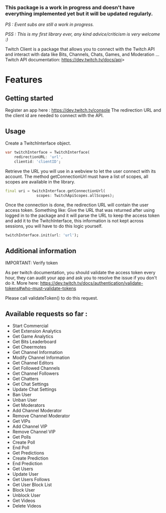 <!--
This README describes the package. If you publish this package to pub.dev,
this README's contents appear on the landing page for your package.

For information about how to write a good package README, see the guide for
[writing package pages](https://dart.dev/guides/libraries/writing-package-pages).

For general information about developing packages, see the Dart guide for
[creating packages](https://dart.dev/guides/libraries/create-library-packages)
and the Flutter guide for
[developing packages and plugins](https://flutter.dev/developing-packages).
-->

### This package is a work in progress and doesn't have everything implemented yet but it will be updated regularly.

<em>
PS : Event subs are still a work in progress.

PSS : This is my first library ever, any kind advice/criticism is very welcome :)
</em>

Twitch Client is a package that allows you to connect with the Twitch API and
interact with data like Bits, Channels, Chats, Games, and Moderation ...
Twitch API documentation: <https://dev.twitch.tv/docs/api>>

# Features

## Getting started

Register an app here : <https://dev.twitch.tv/console>
The redirection URL and the client id are needed to connect with the API.

## Usage

Create a TwitchInterface object.

```dart
var twitchInterface = TwitchInterface(
    redirectionURL: 'url',
    clientid: 'clientID';
```

Retrieve the URL you will use in a webview to let the user connect with its account.
The method getConnectionUrl must have a list of scopes, all scopes are available
in the library.

````dart
final uri = twitchInterface.getConnectionUrl(
              scopes: TwitchApiScopes.allScopes);
````

Once the connection is done, the redirection URL will contain the user access token.
Something like:
Give the URL that was returned after using logged in to the package and it will
parse the URL to keep the access token and add it to the TwitchInterface, this information is not kept across sessions, you will have to do this logic yourself.

```dart
twitchInterface.init(url: 'url');
```

## Additional information

IMPORTANT: Verify token

As per twitch documentation, you should validate the access token every hour,
they can audit your app and ask you to resolve the issue if you don't do it.
More here: <https://dev.twitch.tv/docs/authentication/validate-tokens#who-must-validate-tokens>

Please call validateToken() to do this request.

## Available requests so far :

- Start Commercial
- Get Extension Analytics
- Get Game Analytics
- Get Bits Leaderboard
- Get Cheermotes
- Get Channel Information
- Modify Channel Information
- Get Channel Editors
- Get Followed Channels
- Get Channel Followers
- Get Chatters
- Get Chat Settings
- Update Chat Settings
- Ban User
- Unban User
- Get Moderators
- Add Channel Moderator
- Remove Channel Moderator
- Get VIPs
- Add Channel VIP
- Remove Channel VIP
- Get Polls
- Create Poll
- End Poll
- Get Predictions
- Create Prediction
- End Prediction
- Get Users
- Update User
- Get Users Follows
- Get User Block List
- Block User
- Unblock User
- Get Videos
- Delete Videos
